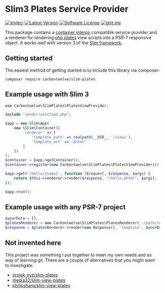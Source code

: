 # Slim3 Plates Service Provider

[![styleci](https://styleci.io/repos/52001558/shield)](https://styleci.io/repos/52001558)
[![Latest Version](https://img.shields.io/packagist/v/carbontwelve/slim-plates.svg?style=flat-square)](https://github.com/carbontwelve/slim-plates/releases)
[![Software License](https://img.shields.io/badge/license-MIT-brightgreen.svg?style=flat-square)](LICENSE)
[![ghit.me](https://ghit.me/badge.svg?repo=carbontwelve/slim-plates)](https://ghit.me/repo/carbontwelve/slim-plates)

This package contains a [container interop](https://github.com/container-interop/container-interop) compatible service 
provider and a renderer for rendering [php plates](http://platesphp.com/) view scripts into a PSR-7 responsive object. 
It works well with version 3 of the [Slim framework](http://www.slimframework.com/).

## Getting started

The easiest method of getting started is to include this library via composer:

```
composer require carbontwelve/slim-plates
```

## Example usage with Slim 3

```php
use Carbontwelve\SlimPlates\PlatesViewProvider;

include "vendor/autoload.php";

$app = new Slim\App(
    new \Slim\Container([
        'renderer' => [
            'template_path' => realpath(__DIR__.'/views'),
            'template_ext' => 'phtml'
        ]
    ])
);
$container = $app->getContainer();
$container->register(new Carbontwelve\SlimPlates\PlatesViewProvider());

$app->get('/hello/{name}', function ($request, $response, $args) {
    return $this->renderer->render($response, "/hello.phtml", $args);
});

$app->run();
```

## Example usage with any PSR-7 project

```php
$yourData = [];
$platesRenderer = new Carbontwelve\SlimPlates\PlatesRenderer('./path/to/templates', 'phtml');
$response = $platesRenderer->render(new Response(), 'template', $yourData)
```

## Not invented here

This project was something I put together to meet my own needs and as way of learning git. There are a couple of 
alternatives that you might want to investigate.

   - [projek-xyz/slim-plates](https://github.com/projek-xyz/slim-plates)
   - [media32/slim-view-plates](https://github.com/media32/slim-view-plates)
   - [philipsharp/slim-view-plates](https://github.com/philipsharp/slim-view-plates)
